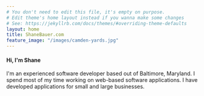 ```yaml
---
# You don't need to edit this file, it's empty on purpose.
# Edit theme's home layout instead if you wanna make some changes
# See: https://jekyllrb.com/docs/themes/#overriding-theme-defaults
layout: home
title: ShaneBauer.com
feature_image: "/images/camden-yards.jpg"
---
```

#### Hi, I'm Shane

I'm an experienced software developer based out of Baltimore, Maryland. I spend most of my time working on web-based software applications. I have developed applications for small and large businesses. 